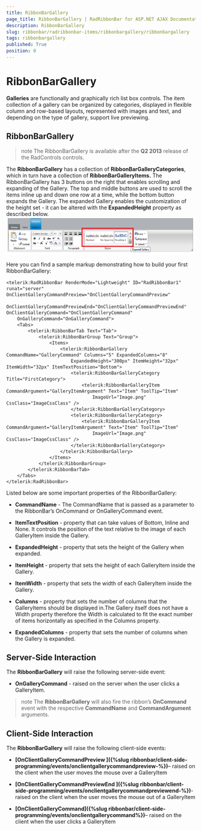```yaml
---
title: RibbonBarGallery
page_title: RibbonBarGallery | RadRibbonBar for ASP.NET AJAX Documentation
description: RibbonBarGallery
slug: ribbonbar/radribbonbar-items/ribbonbargallery/ribbonbargallery
tags: ribbonbargallery
published: True
position: 0
---
```


# RibbonBarGallery



**Galleries** are functionally and graphically rich list box controls. The item collection of a gallery can be organized by categories, displayed in flexible column and row-based layouts, represented with images and text, and depending on the type of gallery, support live previewing.

## RibbonBarGallery

>note The RibbonBarGallery is available after the **Q2 2013** release of the RadControls controls.
>


The **RibbonBarGallery** has a collection of **RibbonBarGalleryCategories**, which in turn have a collection of **RibbonBarGalleryItems.** The RibbonBarGallery has 3 buttons on the right that enables scrolling and expanding of the Gallery. The top and middle buttons are used to scroll the items inline up and down one row at a time, while the bottom button expands the Gallery. The expanded Gallery enables the customization of the height set - it can be altered with the **ExpandedHeight** property as described below.![ribbonbar-galleryitems](images/ribbonbar-galleryitems.png)

Here you can find a sample markup demonstrating how to build your first RibbonBarGallery:

````ASPNET
<telerik:RadRibbonBar RenderMode="Lightweight" ID="RadRibbonBar1" runat="server" OnClientGalleryCommandPreview="OnClientGalleryCommandPreview"
    OnClientGalleryCommandPreviewEnd="OnClientGalleryCommandPreviewEnd" OnClientGalleryCommand="OnClientGalleryCommand"
    OnGalleryCommand="OnGalleryCommand">
    <Tabs>
        <telerik:RibbonBarTab Text="Tab">
            <telerik:RibbonBarGroup Text="Group">
                <Items>
                    <telerik:RibbonBarGallery CommandName="GalleryCommand" Columns="5" ExpandedColumns="8"
                        ExpandedHeight="300px" ItemHeight="32px" ItemWidth="32px" ItemTextPosition="Bottom">
                        <telerik:RibbonBarGalleryCategory Title="FirstCategory">
                            <telerik:RibbonBarGalleryItem CommandArgument="GalleryItemArgument" Text="Item" ToolTip="Item"
                                ImageUrl="Image.png" CssClass="ImageCssClass" />
                        </telerik:RibbonBarGalleryCategory>
                        <telerik:RibbonBarGalleryCategory>
                            <telerik:RibbonBarGalleryItem CommandArgument="GalleryItemArgument" Text="Item" ToolTip="Item"
                                ImageUrl="Image.png" CssClass="ImageCssClass" />
                        </telerik:RibbonBarGalleryCategory>
                    </telerik:RibbonBarGallery>
                </Items>
            </telerik:RibbonBarGroup>
        </telerik:RibbonBarTab>
    </Tabs>
</telerik:RadRibbonBar>
````



Listed below are some important properties of the RibbonBarGallery:

* **CommandName** - The CommandName that is passed as a parameter to the RibbonBar’s OnCommand or OnGalleryCommand event.

* **ItemTextPosition** - property that can take values of Bottom, Inline and None. It controls the position of the text relative to the image of each GalleryItem inside the Gallery.

* **ExpandedHeight** - property that sets the height of the Gallery when expanded.

* **ItemHeight** - property that sets the height of each GalleryItem inside the Gallery.

* **ItemWidth** - property that sets the width of each GalleryItem inside the Gallery.

* **Columns** - property that sets the number of columns that the GalleryItems should be displayed in.The Gallery itself does not have a Width property therefore the Width is calculated to fit the exact number of items horizontally as specified in the Columns property.

* **ExpandedColumns** - property that sets the number of columns when the Gallery is expanded.

## Server-Side Interaction

The **RibbonBarGallery** will raise the following server-side event:

* **OnGalleryCommand** - raised on the server when the user clicks a GalleryItem.

>note The **RibbonBarGallery** will also fire the ribbon’s **OnCommand** event with the respective **CommandName** and **CommandArgument** arguments.
>


## Client-Side Interaction

The **RibbonBarGallery** will raise the following client-side events:

* **[OnClientGalleryCommandPreview ]({%slug ribbonbar/client-side-programming/events/onclientgallerycommandpreview-%})**– raised on the client when the user moves the mouse over a GalleryItem

* **[OnClientGalleryCommandPreviewEnd ]({%slug ribbonbar/client-side-programming/events/onclientgallerycommandpreviewend-%})**- raised on the client when the user moves the mouse out of a GalleryItem

* **[OnClientGalleryCommand]({%slug ribbonbar/client-side-programming/events/onclientgallerycommand%})**– raised on the client when the user clicks a GalleryItem
